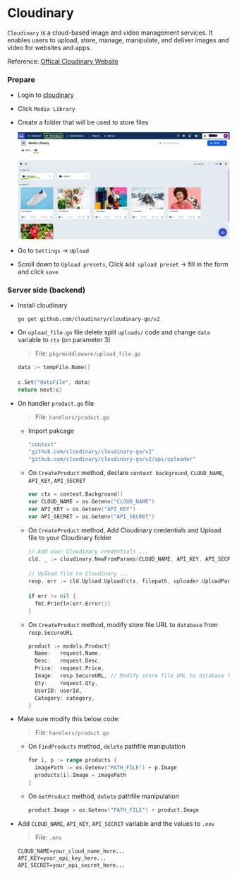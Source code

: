 # Cloudinary

`Cloudinary` is a cloud-based image and video management services. It enables users to upload, store, manage, manipulate, and deliver images and video for websites and apps.

Reference: [Offical Cloudinary Website](https://cloudinary.com/documentation/go_integration)

### Prepare

- Login to [cloudinary](https://cloudinary.com/)

* Click `Media Library`

* Create a folder that will be used to store files

  ![img-1](./img-1.png)

* Go to `Settings` → `Upload`

* Scroll down to `Upload presets`, Click `Add upload preset` → fill in the form and click `save`

### Server side (backend)

- Install cloudinary

  ```
  go get github.com/cloudinary/cloudinary-go/v2
  ```

- On `upload_file.go` file delete split `uploads/` code and change `data` variable to `ctx` (on parameter 3)

  > File: `pkg/middleware/upload_file.go`

  ```go
  data := tempFile.Name()

  c.Set("dataFile", data)
  return next(c)
  ```

- On handler `product.go` file

  > File: `handlers/product.go`

  - Import pakcage

    ```go
    "context"
    "github.com/cloudinary/cloudinary-go/v2"
    "github.com/cloudinary/cloudinary-go/v2/api/uploader"
    ```

  - On `CreateProduct` method, declare `context background`, `CLOUD_NAME`, `API_KEY`, `API_SECRET`

    ```go
    var ctx = context.Background()
    var CLOUD_NAME = os.Getenv("CLOUD_NAME")
    var API_KEY = os.Getenv("API_KEY")
    var API_SECRET = os.Getenv("API_SECRET")
    ```

  - On `CreateProduct` method, Add Cloudinary credentials and Upload file to your Cloudinary folder

    ```go
    // Add your Cloudinary credentials ...
    cld, _ := cloudinary.NewFromParams(CLOUD_NAME, API_KEY, API_SECRET)

    // Upload file to Cloudinary ...
    resp, err := cld.Upload.Upload(ctx, filepath, uploader.UploadParams{Folder: "dumbmerch"});

    if err != nil {
      fmt.Println(err.Error())
    }
    ```

  - On `CreateProduct` method, modify store file URL to `database` from `resp.SecureURL`

    ```go
    product := models.Product{
      Name:   request.Name,
      Desc:   request.Desc,
      Price:  request.Price,
      Image:  resp.SecureURL, // Modify store file URL to database from resp.SecureURL ...
      Qty:    request.Qty,
      UserID: userId,
      Category:	category,
    }
    ```

- Make sure modify this below code:

  > File: `handlers/product.go`

  - On `FindProducts` method, `delete` pathfile manipulation

    ```go
    for i, p := range products {
      imagePath := os.Getenv("PATH_FILE") + p.Image
      products[i].Image = imagePath
    }
    ```

  - On `GetProduct` method, `delete` pathfile manipulation

    ```go
    product.Image = os.Getenv("PATH_FILE") + product.Image
    ```

- Add `CLOUD_NAME`, `API_KEY`, `API_SECRET` variable and the values to `.env`

  > File: `.env`

  ```.env
  CLOUD_NAME=your_cloud_name_here...
  API_KEY=your_api_key_here...
  API_SECRET=your_api_secret_here...
  ```
